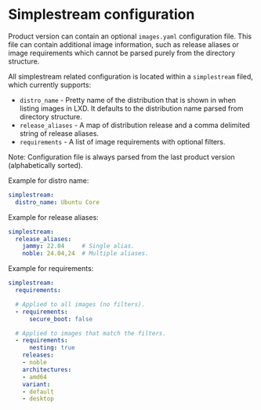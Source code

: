 # Simplestream configuration

Product version can contain an optional `images.yaml` configuration file.
This file can contain additional image information, such as release aliases or image requirements
which cannot be parsed purely from the directory structure.

All simplestream related configuration is located within a `simplestream` filed, which currently
supports:
- `distro_name` - Pretty name of the distribution that is shown in when listing images in LXD.
  It defaults to the distribution name parsed from directory structure.
- `release_aliases` - A map of distribution release and a comma delimited string of release aliases.
- `requirements` - A list of image requirements with optional filters.

Note: Configuration file is always parsed from the last product version (alphabetically sorted).

Example for distro name:
```yaml
simplestream:
  distro_name: Ubuntu Core
```

Example for release aliases:
```yaml
simplestream:
  release_aliases:
    jammy: 22.04     # Single alias.
    noble: 24.04,24  # Multiple aliases.
```

Example for requirements:
```yaml
simplestream:
  requirements:

  # Applied to all images (no filters).
  - requirements:
      secure_boot: false

  # Applied to images that match the filters.
  - requirements:
      nesting: true
    releases:
    - noble
    architectures:
    - amd64
    variant:
    - default
    - desktop
```
